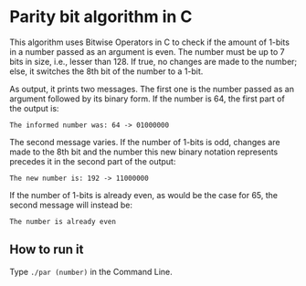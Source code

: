 # Parity bit algorithm in C
This algorithm uses Bitwise Operators in C to check if the amount of 1-bits in a number passed as an argument is even. The number must be up to 7 bits in size, i.e., lesser than 128. If true, no changes are made to the number; else, it switches the 8th bit of the number to a 1-bit. 

As output, it prints two messages. The first one is the number passed as an argument followed by its binary form. If the number is 64, the first part of the output is:

``The informed number was: 64 -> 01000000`` 

The second message varies. If the number of 1-bits is odd, changes are made to the 8th bit and the number this new binary notation represents precedes it in the second part of the output:

``The new number is: 192 -> 11000000``

If the number of 1-bits is already even, as would be the case for 65, the second message will instead be:

``The number is already even`` 

## How to run it

Type ``./par (number)`` in the Command Line.
